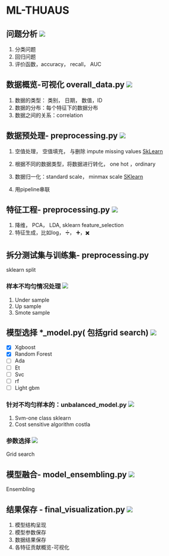 # ML-THUAUS 
## 问题分析 ![](https://img.shields.io/badge/status-empty-red.svg)
1. 分类问题
2. 回归问题
3. 评价函数，accuracy， recall， AUC 


## 数据概览-可视化 overall_data.py ![](https://img.shields.io/badge/status-compelete-green.svg)
1. 数据的类型： 类别， 日期， 数值，ID
2. 数据的分布：每个特征下的数据分布
3. 数据之间的关系：correlation

## 数据预处理- preprocessing.py ![](https://img.shields.io/badge/status-compelete-green.svg)
1. 空值处理， 空值填充， 与删除 impute missing values
[SkLearn](https://scikit-learn.org/stable/modules/impute.html#impute)

2. 根据不同的数据类型，将数据进行转化， one hot ，ordinary

3. 数据归一化：standard scale， minmax scale
[SKlearn](https://scikit-learn.org/stable/modules/preprocessing.html#preprocessing)

4. 用pipeline串联

## 特征工程- preprocessing.py ![](https://img.shields.io/badge/status-incompelete-yellow.svg)
1. 降维， PCA， LDA, sklearn feature_selection
2. 特征生成，比如log， ➗， ➕，✖️

## 拆分测试集与训练集- preprocessing.py

sklearn split 

### 样本不均匀情况处理 ![](https://img.shields.io/badge/status-compelete-green.svg)
1. Under sample
2. Up sample
3. Smote sample


## 模型选择 *_model.py( 包括grid search) ![](https://img.shields.io/badge/status-incompelete-yellow.svg)
- [x] Xgboost
- [x] Random Forest
- [ ] Ada
- [ ] Et
- [ ] Svc
- [ ] rf
- [ ] Light gbm

### 针对不均匀样本的：unbalanced_model.py ![](https://img.shields.io/badge/status-empty-red.svg)
1. Svm-one class
sklearn
2. Cost sensitive algorithm
costla

### 参数选择 ![](https://img.shields.io/badge/status-compelete-green.svg)
Grid search

## 模型融合- model_ensembling.py ![](https://img.shields.io/badge/status-incompelete-yellow.svg)
Ensembling

## 结果保存 - final_visualization.py ![](https://img.shields.io/badge/status-empty-red.svg)
1. 模型结构呈现
2. 模型参数保存
3. 数据结果保存
4. 各特征贡献概览-可视化
